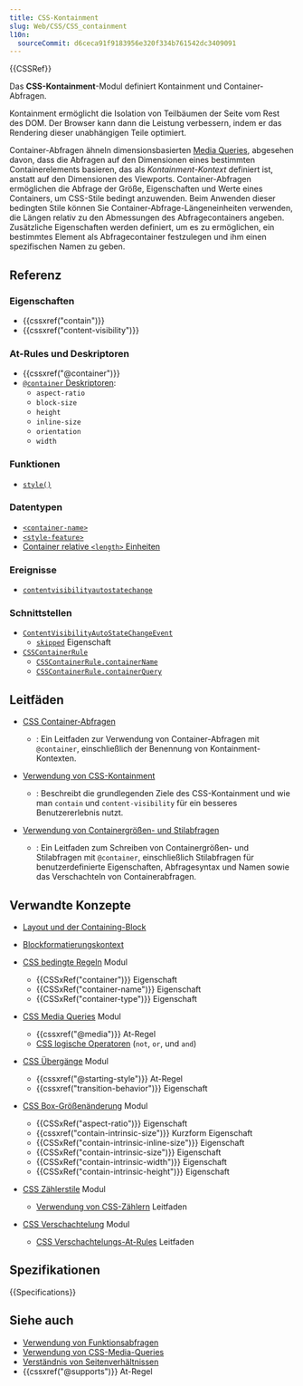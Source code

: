 ```yaml
---
title: CSS-Kontainment
slug: Web/CSS/CSS_containment
l10n:
  sourceCommit: d6ceca91f9183956e320f334b761542dc3409091
---
```


{{CSSRef}}

Das **CSS-Kontainment**-Modul definiert Kontainment und Container-Abfragen.

Kontainment ermöglicht die Isolation von Teilbäumen der Seite vom Rest des DOM. Der Browser kann dann die Leistung verbessern, indem er das Rendering dieser unabhängigen Teile optimiert.

Container-Abfragen ähneln dimensionsbasierten [Media Queries](/de/docs/Web/CSS/CSS_media_queries), abgesehen davon, dass die Abfragen auf den Dimensionen eines bestimmten Containerelements basieren, das als _Kontainment-Kontext_ definiert ist, anstatt auf den Dimensionen des Viewports. Container-Abfragen ermöglichen die Abfrage der Größe, Eigenschaften und Werte eines Containers, um CSS-Stile bedingt anzuwenden. Beim Anwenden dieser bedingten Stile können Sie Container-Abfrage-Längeneinheiten verwenden, die Längen relativ zu den Abmessungen des Abfragecontainers angeben. Zusätzliche Eigenschaften werden definiert, um es zu ermöglichen, ein bestimmtes Element als Abfragecontainer festzulegen und ihm einen spezifischen Namen zu geben.

## Referenz

### Eigenschaften

- {{cssxref("contain")}}
- {{cssxref("content-visibility")}}

### At-Rules und Deskriptoren

- {{cssxref("@container")}}
- [`@container` Deskriptoren](/de/docs/Web/CSS/@container#descriptors):
  - `aspect-ratio`
  - `block-size`
  - `height`
  - `inline-size`
  - `orientation`
  - `width`

### Funktionen

- [`style()`](/de/docs/Web/CSS/@container#container_style_queries)

### Datentypen

- [`<container-name>`](/de/docs/Web/CSS/@container#values)
- [`<style-feature>`](/de/docs/Web/CSS/@container#container_style_queries)
- [Container relative `<length>` Einheiten](/de/docs/Web/CSS/length#container_query_length_units)

### Ereignisse

- [`contentvisibilityautostatechange`](/de/docs/Web/API/Element/contentvisibilityautostatechange_event)

### Schnittstellen

- [`ContentVisibilityAutoStateChangeEvent`](/de/docs/Web/API/ContentVisibilityAutoStateChangeEvent)
  - [`skipped`](/de/docs/Web/API/ContentVisibilityAutoStateChangeEvent/skipped) Eigenschaft
- [`CSSContainerRule`](/de/docs/Web/API/CSSContainerRule)
  - [`CSSContainerRule.containerName`](/de/docs/Web/API/CSSContainerRule/containerName)
  - [`CSSContainerRule.containerQuery`](/de/docs/Web/API/CSSContainerRule/containerQuery)

## Leitfäden

- [CSS Container-Abfragen](/de/docs/Web/CSS/CSS_containment/Container_queries)

  - : Ein Leitfaden zur Verwendung von Container-Abfragen mit `@container`, einschließlich der Benennung von Kontainment-Kontexten.

- [Verwendung von CSS-Kontainment](/de/docs/Web/CSS/CSS_containment/Using_CSS_containment)

  - : Beschreibt die grundlegenden Ziele des CSS-Kontainment und wie man `contain` und `content-visibility` für ein besseres Benutzererlebnis nutzt.

- [Verwendung von Containergrößen- und Stilabfragen](/de/docs/Web/CSS/CSS_containment/Container_size_and_style_queries)

  - : Ein Leitfaden zum Schreiben von Containergrößen- und Stilabfragen mit `@container`, einschließlich Stilabfragen für benutzerdefinierte Eigenschaften, Abfragesyntax und Namen sowie das Verschachteln von Containerabfragen.

## Verwandte Konzepte

- [Layout und der Containing-Block](/de/docs/Web/CSS/Containing_block)
- [Blockformatierungskontext](/de/docs/Web/CSS/CSS_display/Block_formatting_context)

- [CSS bedingte Regeln](/de/docs/Web/CSS/CSS_conditional_rules) Modul

  - {{CSSxRef("container")}} Eigenschaft
  - {{CSSxRef("container-name")}} Eigenschaft
  - {{CSSxRef("container-type")}} Eigenschaft

- [CSS Media Queries](/de/docs/Web/CSS/CSS_media_queries) Modul

  - {{cssxref("@media")}} At-Regel
  - [CSS logische Operatoren](/de/docs/Web/CSS/@media#logical_operators) (`not`, `or`, und `and`)

- [CSS Übergänge](/de/docs/Web/CSS/CSS_transitions) Modul

  - {{cssxref("@starting-style")}} At-Regel
  - {{cssxref("transition-behavior")}} Eigenschaft

- [CSS Box-Größenänderung](/de/docs/Web/CSS/CSS_box_sizing) Modul

  - {{CSSxRef("aspect-ratio")}} Eigenschaft
  - {{cssxref("contain-intrinsic-size")}} Kurzform Eigenschaft
  - {{CSSxRef("contain-intrinsic-inline-size")}} Eigenschaft
  - {{CSSxRef("contain-intrinsic-size")}} Eigenschaft
  - {{CSSxRef("contain-intrinsic-width")}} Eigenschaft
  - {{CSSxRef("contain-intrinsic-height")}} Eigenschaft

- [CSS Zählerstile](/de/docs/Web/CSS/CSS_counter_styles) Modul

  - [Verwendung von CSS-Zählern](/de/docs/Web/CSS/CSS_counter_styles/Using_CSS_counters) Leitfaden

- [CSS Verschachtelung](/de/docs/Web/CSS/CSS_nesting) Modul

  - [CSS Verschachtelungs-At-Rules](/de/docs/Web/CSS/CSS_nesting/Nesting_at-rules) Leitfaden

## Spezifikationen

{{Specifications}}

## Siehe auch

- [Verwendung von Funktionsabfragen](/de/docs/Web/CSS/CSS_conditional_rules/Using_feature_queries)
- [Verwendung von CSS-Media-Queries](/de/docs/Web/CSS/CSS_media_queries/Using_media_queries)
- [Verständnis von Seitenverhältnissen](/de/docs/Web/CSS/CSS_box_sizing/Understanding_aspect-ratio)
- {{cssxref("@supports")}} At-Regel
